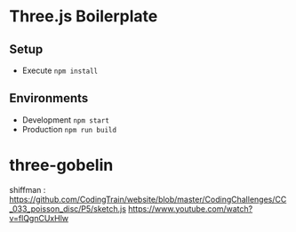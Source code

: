# Three.js Boilerplate

## Setup

* Execute `npm install`

## Environments

* Development `npm start`
* Production `npm run build`
# three-gobelin


shiffman : https://github.com/CodingTrain/website/blob/master/CodingChallenges/CC_033_poisson_disc/P5/sketch.js
https://www.youtube.com/watch?v=flQgnCUxHlw
